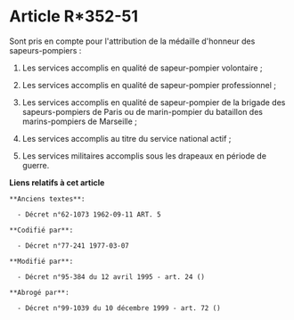 # Article R*352-51

Sont pris en compte pour l'attribution de la médaille d'honneur des sapeurs-pompiers :

1. Les services accomplis en qualité de sapeur-pompier volontaire ;

2. Les services accomplis en qualité de sapeur-pompier professionnel ;

3. Les services accomplis en qualité de sapeur-pompier de la brigade des sapeurs-pompiers de Paris ou de marin-pompier du
bataillon des marins-pompiers de Marseille ;

4. Les services accomplis au titre du service national actif ;

5. Les services militaires accomplis sous les drapeaux en période de guerre.

**Liens relatifs à cet article**

	**Anciens textes**:

	  - Décret n°62-1073 1962-09-11 ART. 5

	**Codifié par**:

	  - Décret n°77-241 1977-03-07

	**Modifié par**:

	  - Décret n°95-384 du 12 avril 1995 - art. 24 ()

	**Abrogé par**:

	  - Décret n°99-1039 du 10 décembre 1999 - art. 72 ()
